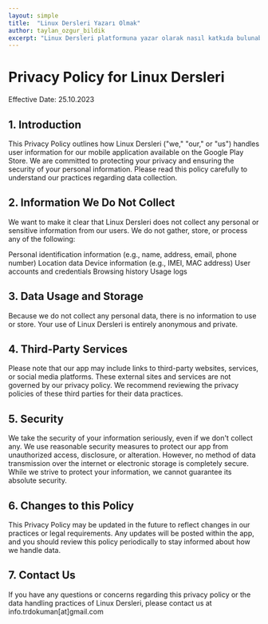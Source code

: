 ```yaml
---
layout: simple
title:  "Linux Dersleri Yazarı Olmak"
author: taylan_ozgur_bildik
excerpt: "Linux Dersleri platformuna yazar olarak nasıl katkıda bulunabileceğinizi ele alıyoruz."
---
```



# Privacy Policy for Linux Dersleri

Effective Date: 25.10.2023

## 1. Introduction

This Privacy Policy outlines how Linux Dersleri ("we," "our," or "us") handles user information for our mobile application available on the Google Play Store. We are committed to protecting your privacy and ensuring the security of your personal information. Please read this policy carefully to understand our practices regarding data collection.

## 2. Information We Do Not Collect

We want to make it clear that Linux Dersleri does not collect any personal or sensitive information from our users. We do not gather, store, or process any of the following:

Personal identification information (e.g., name, address, email, phone number)
Location data
Device information (e.g., IMEI, MAC address)
User accounts and credentials
Browsing history
Usage logs

## 3. Data Usage and Storage

Because we do not collect any personal data, there is no information to use or store. Your use of Linux Dersleri is entirely anonymous and private.

## 4. Third-Party Services

Please note that our app may include links to third-party websites, services, or social media platforms. These external sites and services are not governed by our privacy policy. We recommend reviewing the privacy policies of these third parties for their data practices.

## 5. Security

We take the security of your information seriously, even if we don't collect any. We use reasonable security measures to protect our app from unauthorized access, disclosure, or alteration. However, no method of data transmission over the internet or electronic storage is completely secure. While we strive to protect your information, we cannot guarantee its absolute security.

## 6. Changes to this Policy

This Privacy Policy may be updated in the future to reflect changes in our practices or legal requirements. Any updates will be posted within the app, and you should review this policy periodically to stay informed about how we handle data.

## 7. Contact Us

If you have any questions or concerns regarding this privacy policy or the data handling practices of Linux Dersleri, please contact us at info.trdokuman[at]gmail.com